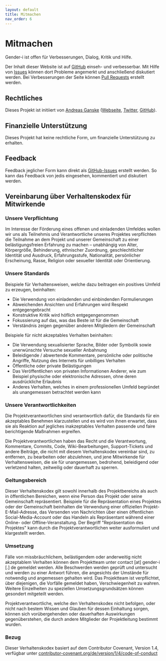 ```yaml
---
layout: default
title: Mitmachen
nav_order: 6
---
```

# Mitmachen

Gender-i ist offen für Verbesserungen, Dialog, Kritik und Hilfe.

Der Inhalt dieser Website ist auf [GitHub](https://github.com/Gender-i/Gender-i) einseh- und verbesserbar. Mit Hilfe von [Issues](https://github.com/Gender-i/Gender-i/issues) können dort Probleme angemerkt und anschließend diskutiert werden. Bei Verbesserungen der Seite können [Pull Requests](https://github.com/Gender-i/Gender-i/pulls) erstellt werden.

## Rechtliches

Dieses Projekt ist initiiert von [Andreas Ganske](https://chaosspace.de) ([Webseite](https://chaosspace.de), [Twitter](https://twitter.com/ChaosCoder), [GitHub](https://github.com/ChaosCoder)).

## Finanzielle Unterstützung

Dieses Projekt hat keine rechtliche Form, um finanzielle Unterstützung zu erhalten.

## Feedback

Feedback jeglicher Form kann direkt als [GitHub-Issues](https://github.com/Gender-i/Gender-i/issues) erstellt werden. So kann das Feedback von jedis eingesehen, kommentiert und diskutiert werden.

## Vereinbarung über Verhaltenskodex für Mitwirkende

### Unsere Verpflichtung

Im Interesse der Förderung eines offenen und einladenden Umfeldes wollen wir uns als Teilnehmis und Verantwortliche unseres Projektes verpflichten die Teilnahme an dem Projekt und unserer Gemeinschaft zu einer belästigungsfreien Erfahrung zu machen – unabhängig von Alter, Körpergröße, Behinderung, ethnischer Zuordnung, geschlechtlicher Identität und Ausdruck, Erfahrungsstufe, Nationalität, persönlicher Erscheinung, Rasse, Religion oder sexueller Identität oder Orientierung.

### Unsere Standards

Beispiele für Verhaltensweisen, welche dazu beitragen ein positives Umfeld zu erzeugen, beinhalten:

* Die Verwendung von einladenden und einbindenden Formulierungen
* Abweichenden Ansichten und Erfahrungen wird Respekt entgegengebracht
* Konstruktive Kritik wird höflich entgegengenommen
* Fokussierung auf das, was das Beste ist für die Gemeinschaft
* Verständnis zeigen gegenüber anderen Mitgliedern der Gemeinschaft

Beispiele für nicht akzeptables Verhalten beinhalten:

* Die Verwendung sexualisierter Sprache, Bilder oder Symbolik sowie unerwünschte Versuche sexueller Anbahnung
* Beleidigende / abwertende Kommentare, persönliche oder politische Angriffe, Nutzung des Internets für unbilliges Verhalten
* Öffentliche oder private Belästigungen
* Das Veröffentlichen von privaten Informationen Anderer, wie zum Beispiel physische oder elektronische Adressen, ohne deren ausdrückliche Erlaubnis
* Anderes Verhalten, welches in einem professionellen Umfeld begründet als unangemessen betrachtet werden kann

### Unsere Verantwortlichkeiten

Die Projektverantwortlichen sind verantwortlich dafür, die Standards für ein akzeptables Benehmen klarzustellen und es wird von ihnen erwartet, dass sie als Reaktion auf jegliches inakzeptables Verhalten passende und faire berichtigende Maßnahmen ergreifen.

Die Projektverantwortlichen haben das Recht und die Verantwortung, Kommentare, Commits, Code, Wiki-Bearbeitungen, Support-Tickets und andere Beiträge, die nicht mit diesem Verhaltenskodex vereinbar sind, zu entfernen, zu bearbeiten oder abzulehnen, und jene Mitwirkende für Verhaltensweisen, die sie für unangemessen, bedrohend, beleidigend oder verletzend halten, zeitweilig oder dauerhaft zu sperren.

### Geltungsbereich

Dieser Verhaltenskodex gilt sowohl innerhalb des Projektbereichs als auch in öffentlichen Bereichen, wenn eine Person das Projekt oder seine Gemeinschaft repräsentiert. Beispiele für die Repräsentation eines Projektes oder der Gemeinschaft beinhalten die Verwendung einer offiziellen Projekt-E-Mail-Adresse, das Versenden von Nachrichten über einen öffentlichen Social-Media-Account oder das Handeln als Repräsentant während einer Online- oder Offline-Veranstaltung. Der Begriff "Repräsentation des Projektes" kann durch die Projektverantwortlichen weiter ausformuliert und klargestellt werden.

### Umsetzung

Fälle von missbräuchlichem, belästigendem oder anderweitig nicht akzeptablem Verhalten können dem Projektteam unter contact \[at\] gender-i \[.\] de gemeldet werden. Alle Beschwerden werden geprüft und untersucht und werden zu einer Antwort führen, die angesichts der Umstände für notwendig und angemessen gehalten wird. Das Projektteam ist verpflichtet, über diejenigen, die Vorfälle gemeldet haben, Verschwiegenheit zu wahren. Weitere Einzelheiten zu speziellen Umsetzungsgrundsätzen können gesondert mitgeteilt werden.

Projektverantwortliche, welche den Verhaltenskodex nicht befolgen, oder nicht nach bestem Wissen und Glauben für dessen Einhaltung sorgen, können sich vorübergehenden oder dauerhaften Auswirkungen gegenüberstehen, die durch andere Mitglieder der Projektleitung bestimmt wurden.

### Bezug

Dieser Verhaltenskodex basiert auf dem Contributor Covenant, Version 1.4, verfügbar unter [contributor-covenant.org/de/version/1/4/code-of-conduct](https://www.contributor-covenant.org/de/version/1/4/code-of-conduct.html)
